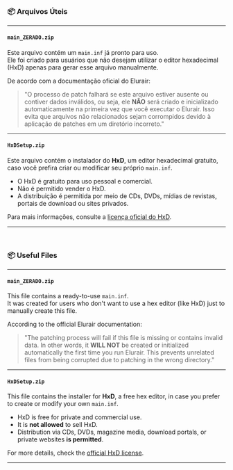 ### 📦 Arquivos Úteis

---

#### `main_ZERADO.zip`

Este arquivo contém um `main.inf` já pronto para uso.  
Ele foi criado para usuários que não desejam utilizar o editor hexadecimal (HxD) apenas para gerar esse arquivo manualmente.

De acordo com a documentação oficial do Elurair:

> "O processo de patch falhará se este arquivo estiver ausente ou contiver dados inválidos, ou seja, ele **NÃO** será criado e inicializado automaticamente na primeira vez que você executar o Elurair. Isso evita que arquivos não relacionados sejam corrompidos devido à aplicação de patches em um diretório incorreto."

---

#### `HxDSetup.zip`

Este arquivo contém o instalador do **HxD**, um editor hexadecimal gratuito, caso você prefira criar ou modificar seu próprio `main.inf`.

- O HxD é gratuito para uso pessoal e comercial.  
- Não é permitido vender o HxD.  
- A distribuição é permitida por meio de CDs, DVDs, mídias de revistas, portais de download ou sites privados.

Para mais informações, consulte a [licença oficial do HxD](https://mh-nexus.de/en/hxd/license.php).

---

<br>

### 📦 Useful Files

---

#### `main_ZERADO.zip`

This file contains a ready-to-use `main.inf`.  
It was created for users who don't want to use a hex editor (like HxD) just to manually create this file.

According to the official Elurair documentation:

> "The patching process will fail if this file is missing or contains invalid data. In other words, it **WILL NOT** be created or initialized automatically the first time you run Elurair. This prevents unrelated files from being corrupted due to patching in the wrong directory."

---

#### `HxDSetup.zip`

This file contains the installer for **HxD**, a free hex editor, in case you prefer to create or modify your own `main.inf`.

- HxD is free for private and commercial use.  
- It is **not allowed** to sell HxD.  
- Distribution via CDs, DVDs, magazine media, download portals, or private websites **is permitted**.

For more details, check the [official HxD license](https://mh-nexus.de/en/hxd/license.php).

---
